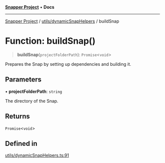 [**Snapper Project**](../../../README.md) • **Docs**

***

[Snapper Project](../../../README.md) / [utils/dynamicSnapHelpers](../README.md) / buildSnap

# Function: buildSnap()

> **buildSnap**(`projectFolderPath`): `Promise`\<`void`\>

Prepares the Snap by setting up dependencies and building it.

## Parameters

• **projectFolderPath**: `string`

The directory of the Snap.

## Returns

`Promise`\<`void`\>

## Defined in

[utils/dynamicSnapHelpers.ts:91](https://github.com/asifqatar/Snapper/blob/44e56b041d3dd44e2cdcdfbee0baec5bf6b94efe/utils/dynamicSnapHelpers.ts#L91)
